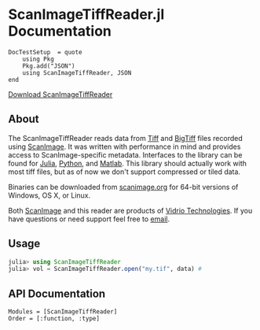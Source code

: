 # ScanImageTiffReader.jl Documentation

```@meta
DocTestSetup  = quote
    using Pkg
    Pkg.add("JSON")
    using ScanImageTiffReader, JSON
end
```

[Download ScanImageTiffReader](http://scanimage.vidriotechnologies.com/display/SIH/Tools)

## About

The ScanImageTiffReader reads data from
[Tiff](https://en.wikipedia.org/wiki/Tagged_Image_File_Format) and
[BigTiff](http://bigtiff.org/) files recorded using
[ScanImage](http://scanimage.org). It was written with performance in
mind and provides access to ScanImage-specific metadata. Interfaces to
the library can be found for [Julia](https://julialang.org),
[Python](https://www.python.org), and
[Matlab](https://www.mathworks.com/).
This library should actually work with most tiff files, but as of now we
don't support compressed or tiled data.

Binaries can be downloaded from [scanimage.org](http://scanimage.org)
for 64-bit versions of Windows, OS X, or Linux.

Both [ScanImage](http://scanimage.org) and this reader are products of
[Vidrio Technologies](http://vidriotechnologies.com/). If you have
questions or need support feel free to [email](mailto:support@vidriotech.com).

## Usage

```julia
julia> using ScanImageTiffReader
julia> vol = ScanImageTiffReader.open("my.tif", data) #
```

## API Documentation

```@autodocs
Modules = [ScanImageTiffReader]
Order = [:function, :type]
```
